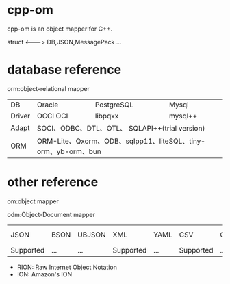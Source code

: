# cpp-om
 cpp-om is an object mapper for C++.
 
 struct   <--->   DB,JSON,MessagePack ...
# database reference

orm:object-relational mapper

<table>
   <tr>
      <td>DB</td>
      <td>Oracle</td>
      <td>PostgreSQL</td>
      <td>Mysql</td>
   </tr>
   <tr>
      <td>Driver</td>
      <td>OCCI OCI</td>
      <td>libpqxx</td>
      <td>mysql++</td>
   </tr>
   <tr>
      <td>Adapt</td>
      <td colspan="3"> SOCI、ODBC、DTL、OTL、 SQLAPI++(trial version) </td>
   </tr>
      <tr>
      <td>ORM</td>
      <td colspan="3"> ORM-Lite、Qxorm、ODB、sqlpp11、liteSQL、tiny-orm、yb-orm、bun </td>
   </tr>
</table>


# other reference
om:object mapper

odm:Object-Document mapper

<table>
   <tr>
      <td>JSON</td>
      <td>BSON</td>
      <td>UBJSON</td>
      <td>XML</td>
      <td>YAML</td>
      <td>CSV</td>
      <td>CBOR</td>
      <td>RION</td>
      <td>ION</td>    
      <td>MessagePack</td>
      <td>Protocol Buffers</td>
      <td>Cap'n Proto</td>
      <td>FlexBuffers(FlatBuffers) </td>
      <td>DIMBIN</td>
      <td>Avro</td>
      <td>Thrift</td>
      <td>SBE</td>
      <td>ASN.1</td>
   </tr>
   <tr>
      <td>Supported</td>
      <td>...</td>
      <td>...</td>
      <td>Supported</td>
      <td>...</td>
      <td>Supported</td>
      <td>...</td>
      <td>...</td>
      <td>...</td>
      <td>Supported</td>
      <td>...</td>
      <td>...</td>
      <td>...</td>
      <td>...</td>
      <td>...</td>
      <td>...</td>
      <td>...</td>
      <td>...</td>
   </tr>
</table>

- RION: Raw Internet Object Notation
- ION: Amazon's ION

